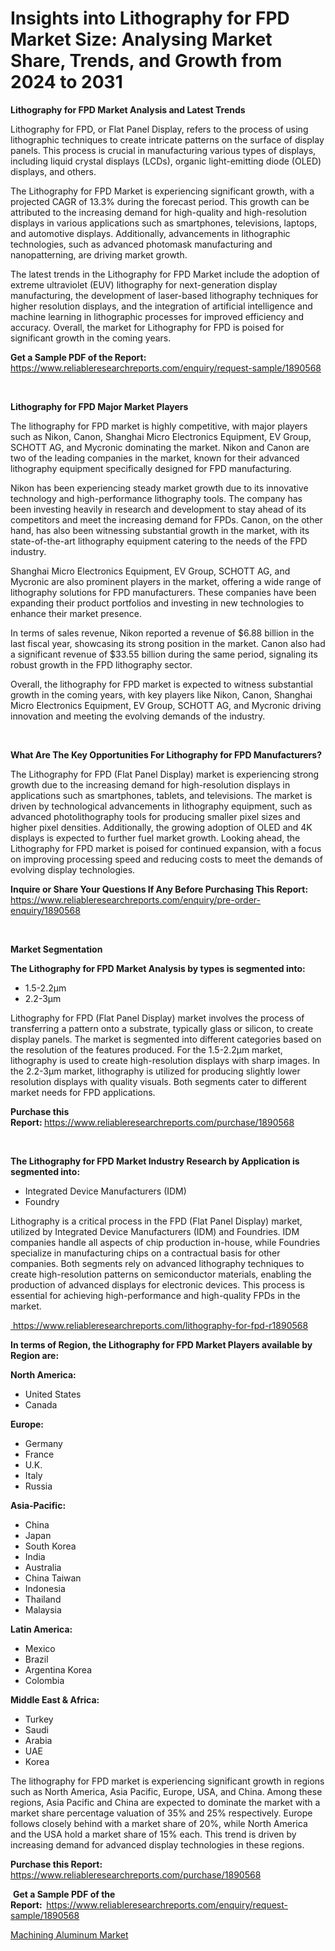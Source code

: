 <p><h1>Insights into Lithography for FPD Market Size: Analysing Market Share, Trends, and Growth from 2024 to 2031</h1></p><p><strong>Lithography for FPD Market Analysis and Latest Trends</strong></p>
<p><p>Lithography for FPD, or Flat Panel Display, refers to the process of using lithographic techniques to create intricate patterns on the surface of display panels. This process is crucial in manufacturing various types of displays, including liquid crystal displays (LCDs), organic light-emitting diode (OLED) displays, and others. </p><p>The Lithography for FPD Market is experiencing significant growth, with a projected CAGR of 13.3% during the forecast period. This growth can be attributed to the increasing demand for high-quality and high-resolution displays in various applications such as smartphones, televisions, laptops, and automotive displays. Additionally, advancements in lithographic technologies, such as advanced photomask manufacturing and nanopatterning, are driving market growth.</p><p>The latest trends in the Lithography for FPD Market include the adoption of extreme ultraviolet (EUV) lithography for next-generation display manufacturing, the development of laser-based lithography techniques for higher resolution displays, and the integration of artificial intelligence and machine learning in lithographic processes for improved efficiency and accuracy. Overall, the market for Lithography for FPD is poised for significant growth in the coming years.</p></p>
<p><strong>Get a Sample PDF of the Report:&nbsp;</strong> <a href="https://www.reliableresearchreports.com/enquiry/request-sample/1890568">https://www.reliableresearchreports.com/enquiry/request-sample/1890568</a></p>
<p>&nbsp;</p>
<p><strong>Lithography for FPD Major Market Players</strong></p>
<p><p>The lithography for FPD market is highly competitive, with major players such as Nikon, Canon, Shanghai Micro Electronics Equipment, EV Group, SCHOTT AG, and Mycronic dominating the market. Nikon and Canon are two of the leading companies in the market, known for their advanced lithography equipment specifically designed for FPD manufacturing.</p><p>Nikon has been experiencing steady market growth due to its innovative technology and high-performance lithography tools. The company has been investing heavily in research and development to stay ahead of its competitors and meet the increasing demand for FPDs. Canon, on the other hand, has also been witnessing substantial growth in the market, with its state-of-the-art lithography equipment catering to the needs of the FPD industry.</p><p>Shanghai Micro Electronics Equipment, EV Group, SCHOTT AG, and Mycronic are also prominent players in the market, offering a wide range of lithography solutions for FPD manufacturers. These companies have been expanding their product portfolios and investing in new technologies to enhance their market presence.</p><p>In terms of sales revenue, Nikon reported a revenue of $6.88 billion in the last fiscal year, showcasing its strong position in the market. Canon also had a significant revenue of $33.55 billion during the same period, signaling its robust growth in the FPD lithography sector.</p><p>Overall, the lithography for FPD market is expected to witness substantial growth in the coming years, with key players like Nikon, Canon, Shanghai Micro Electronics Equipment, EV Group, SCHOTT AG, and Mycronic driving innovation and meeting the evolving demands of the industry.</p></p>
<p>&nbsp;</p>
<p><strong>What Are The Key Opportunities For Lithography for FPD Manufacturers?</strong></p>
<p><p>The Lithography for FPD (Flat Panel Display) market is experiencing strong growth due to the increasing demand for high-resolution displays in applications such as smartphones, tablets, and televisions. The market is driven by technological advancements in lithography equipment, such as advanced photolithography tools for producing smaller pixel sizes and higher pixel densities. Additionally, the growing adoption of OLED and 4K displays is expected to further fuel market growth. Looking ahead, the Lithography for FPD market is poised for continued expansion, with a focus on improving processing speed and reducing costs to meet the demands of evolving display technologies.</p></p>
<p><strong>Inquire or Share Your Questions If Any Before Purchasing This Report:</strong> <a href="https://www.reliableresearchreports.com/enquiry/pre-order-enquiry/1890568">https://www.reliableresearchreports.com/enquiry/pre-order-enquiry/1890568</a></p>
<p>&nbsp;</p>
<p><strong>Market Segmentation</strong></p>
<p><strong>The Lithography for FPD Market Analysis by types is segmented into:</strong></p>
<p><ul><li>1.5-2.2µm</li><li>2.2-3µm</li></ul></p>
<p><p>Lithography for FPD (Flat Panel Display) market involves the process of transferring a pattern onto a substrate, typically glass or silicon, to create display panels. The market is segmented into different categories based on the resolution of the features produced. For the 1.5-2.2µm market, lithography is used to create high-resolution displays with sharp images. In the 2.2-3µm market, lithography is utilized for producing slightly lower resolution displays with quality visuals. Both segments cater to different market needs for FPD applications.</p></p>
<p><strong>Purchase this Report:&nbsp;</strong><a href="https://www.reliableresearchreports.com/purchase/1890568">https://www.reliableresearchreports.com/purchase/1890568</a></p>
<p>&nbsp;</p>
<p><strong>The Lithography for FPD Market Industry Research by Application is segmented into:</strong></p>
<p><ul><li>Integrated Device Manufacturers (IDM)</li><li>Foundry</li></ul></p>
<p><p>Lithography is a critical process in the FPD (Flat Panel Display) market, utilized by Integrated Device Manufacturers (IDM) and Foundries. IDM companies handle all aspects of chip production in-house, while Foundries specialize in manufacturing chips on a contractual basis for other companies. Both segments rely on advanced lithography techniques to create high-resolution patterns on semiconductor materials, enabling the production of advanced displays for electronic devices. This process is essential for achieving high-performance and high-quality FPDs in the market.</p></p>
<p><a href="https://www.reliableresearchreports.com/lithography-for-fpd-r1890568">&nbsp;https://www.reliableresearchreports.com/lithography-for-fpd-r1890568</a></p>
<p><strong>In terms of Region, the Lithography for FPD Market Players available by Region are:</strong></p>
<p>
    <p> <strong> North America: </strong>
        <ul>
            <li>United States</li>
            <li>Canada</li>
        </ul>
        </p> 
    <p> <strong> Europe: </strong>
        <ul>
            <li>Germany</li>
            <li>France</li>
            <li>U.K.</li>
            <li>Italy</li>
            <li>Russia</li>
        </ul>
        </p> 
    <p> <strong> Asia-Pacific: </strong>
        <ul>
            <li>China</li>
            <li>Japan</li>
            <li>South Korea</li>
            <li>India</li>
            <li>Australia</li>
            <li>China Taiwan</li>
            <li>Indonesia</li>
            <li>Thailand</li>
            <li>Malaysia</li>
        </ul>
        </p> 
    <p> <strong> Latin America: </strong>
        <ul>
            <li>Mexico</li>
            <li>Brazil</li>
            <li>Argentina Korea</li>
            <li>Colombia</li>
        </ul>
        </p> 
    <p> <strong> Middle East & Africa: </strong>
        <ul>
            <li>Turkey</li>
            <li>Saudi</li>
            <li>Arabia</li>
            <li>UAE</li>
            <li>Korea</li>
        </ul>
    </p>
    </p>
<p><p>The lithography for FPD market is experiencing significant growth in regions such as North America, Asia Pacific, Europe, USA, and China. Among these regions, Asia Pacific and China are expected to dominate the market with a market share percentage valuation of 35% and 25% respectively. Europe follows closely behind with a market share of 20%, while North America and the USA hold a market share of 15% each. This trend is driven by increasing demand for advanced display technologies in these regions.</p></p>
<p><strong>Purchase this Report: </strong><a href="https://www.reliableresearchreports.com/purchase/1890568">https://www.reliableresearchreports.com/purchase/1890568</a></p>
<p>&nbsp;<strong>Get a Sample PDF of the Report:&nbsp;&nbsp;</strong><a href="https://www.reliableresearchreports.com/enquiry/request-sample/1890568">https://www.reliableresearchreports.com/enquiry/request-sample/1890568</a></p>
<p><strong></strong></p>
<p><p><a href="https://issuu.com/reportprime-2/docs/machining-aluminum-market-size-2030.pptx">Machining Aluminum Market</a></p></p>